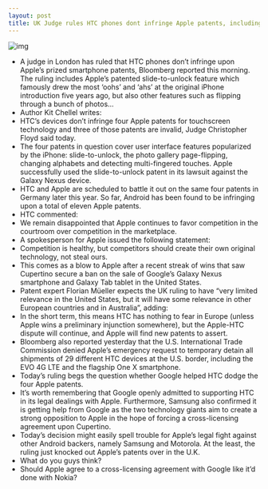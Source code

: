 ```yaml
---
layout: post
title: UK Judge rules HTC phones dont infringe Apple patents, including slide-to-unlock
---
```

![img](http://media.idownloadblog.com/wp-content/uploads/2012/06/htc_apple.jpeg)
* A judge in London has ruled that HTC phones don’t infringe upon Apple’s prized smartphone patents, Bloomberg reported this morning. The ruling includes Apple’s patented slide-to-unlock feature which famously drew the most ‘oohs’ and ‘ahs’ at the original iPhone introduction five years ago, but also other features such as flipping through a bunch of photos…
* Author Kit Chellel writes:
* HTC’s devices don’t infringe four Apple patents for touchscreen technology and three of those patents are invalid, Judge Christopher Floyd said today.
* The four patents in question cover user interface features popularized by the iPhone: slide-to-unlock, the photo gallery page-flipping, changing alphabets and detecting multi-fingered touches. Apple successfully used the slide-to-unlock patent in its lawsuit against the Galaxy Nexus device.
* HTC and Apple are scheduled to battle it out on the same four patents in Germany later this year. So far, Android has been found to be infringing upon a total of eleven Apple patents.
* HTC commented:
* We remain disappointed that Apple continues to favor competition in the courtroom over competition in the marketplace.
* A spokesperson for Apple issued the following statement:
* Competition is healthy, but competitors should create their own original technology, not steal ours.
* This comes as a blow to Apple after a recent streak of wins that saw Cupertino secure a ban on the sale of Google’s Galaxy Nexus smartphone and Galaxy Tab tablet in the United States.
* Patent expert Florian Müeller expects the UK ruling to have “very limited relevance in the United States, but it will have some relevance in other European countries and in Australia”, adding:
* In the short term, this means HTC has nothing to fear in Europe (unless Apple wins a preliminary injunction somewhere), but the Apple-HTC dispute will continue, and Apple will find new patents to assert.
* Bloomberg also reported yesterday that the U.S. International Trade Commission denied Apple’s emergency request to temporary detain all shipments of 29 different HTC devices at the U.S. border, including the EVO 4G LTE and the flagship One X smartphone.
* Today’s ruling begs the question whether Google helped HTC dodge the four Apple patents.
* It’s worth remembering that Google openly admitted to supporting HTC in its legal dealings with Apple. Furthermore, Samsung also confirmed it is getting help from Google as the two technology giants aim to create a strong opposition to Apple in the hope of forcing a cross-licensing agreement upon Cupertino.
* Today’s decision might easily spell trouble for Apple’s legal fight against other Android backers, namely Samsung and Motorola. At the least, the ruling just knocked out Apple’s patents over in the U.K.
* What do you guys think?
* Should Apple agree to a cross-licensing agreement with Google like it’d done with Nokia?

